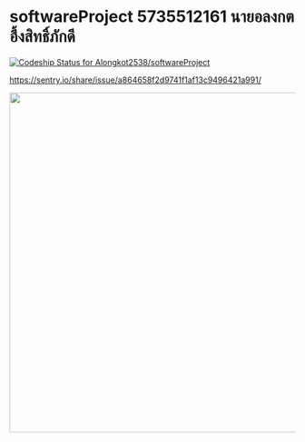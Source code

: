 # softwareProject 5735512161 นายอลงกต อึ้งสิทธิ์ภักดี
[![Codeship Status for Alongkot2538/softwareProject](https://app.codeship.com/projects/5f35d150-e4f0-0137-f90d-5233ffc393d1/status?branch=master)](https://app.codeship.com/projects/373403)


https://sentry.io/share/issue/a864658f2d9741f1af13c9496421a991/

<img src="https://scontent.fbkk10-1.fna.fbcdn.net/v/t1.15752-9/76680623_575468196561909_8147396885695430656_n.png?_nc_cat=109&amp;_nc_oc=AQnGYMRwkd-t-MGbGWXi51KRu5ISgifD9rgi6t9-AHE3FoTZIrmPRekdn_dos_gcQsE&amp;_nc_ht=scontent.fbkk10-1.fna&amp;oh=0faa9ae2f9f799b68aa12cd769c23031&amp;oe=5E57F653" alt="" class="img" style="width: 818px; height: 599px;">
